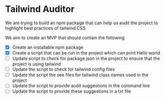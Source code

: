 # Tailwind Auditor

We are trying to build an npm package that can help us audit the project to highlight best practices of tailwind CSS

We aim to create an MVP that should contain the following

- [x] Create an installable npm package
- [x] Create a script that can be run in the project which can print Hello world
- [ ] Update script to check for package.json in the project to ensure that the project is using tailwind
- [ ] Update the script to check for tailwind config files
- [ ] Update the script the see files for tailwind class names used in the project
- [ ] Update the script to provide audit suggestions in the command line
- [ ] Update the script to provide these suggestions in a txt file
